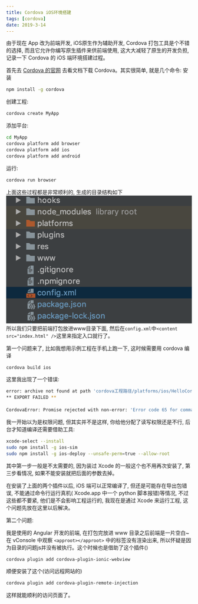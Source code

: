 ```yaml
---
title: Cordova iOS环境搭建
tags: [cordova]
date: 2019-3-14
---
```

由于现在 App 改为前端开发, iOS原生作为辅助开发, Cordova 打包工具是个不错的选择, 而且它允许你编写原生插件来供前端使用, 这大大减轻了原生的开发负担, 记录一下 Cordova 的 iOS 端环境搭建过程。
<!-- more -->
首先去 [Cordova 的官网](https://cordova.apache.org/#getstarted) 去看文档下载 Cordova。其实很简单, 就是几个命令:
安装
```bash
npm install -g cordova
```
创建工程:
```bash
cordova create MyApp
```
添加平台:
```bash
cd MyApp
cordova platform add browser
cordova platform add ios
cordova platform add android
```
运行:
```bash
cordova run browser
```
上面这些过程都是非常顺利的, 生成的目录结构如下
![](/img/cordovadir.png)
所以我们只要把前端打包放进www目录下面, 然后在`config.xml`中`<content src="index.html" />`这里来指定入口就行了。

第一个问题来了, 比如我想用示例工程在手机上跑一下, 这时候需要用 cordova 编译
```bash
cordova build ios
```
这里我出现了一个错误:
```bash
error: archive not found at path 'cordova工程路径/platforms/ios/HelloCordova.xcarchive'
** EXPORT FAILED **

CordovaError: Promise rejected with non-error: 'Error code 65 for command: xcodebuild with args: -exportArchive,-archivePath,HelloCordova.xcarchive,-exportOptionsPlist
```
我一开始以为是权限问题, 但其实并不是这样, 你给他分配了读写权限还是不行, 后台才知道编译还需要借助工具:
```bash
xcode-select --install
sudo npm install -g ios-sim
sudo npm install -g ios-deploy --unsafe-perm=true --allow-root
```
其中第一步一般是不太需要的, 因为装过 Xcode 的一般这个也不用再次安装了, 第三步看情况, 如果不能安装就把后面的参数去掉。

在安装了上面的两个插件以后, iOS 端可以正常编译了, 但还是可能存在导出包错误, 不能通过命令行运行真机( Xcode.app 中一个 python 脚本报错)等情况, 不过这些都不要紧, 他们是不会影响工程运行的, 我现在是通过 Xcode 来运行工程, 这个问题先放在这里以后解决。

第二个问题: 

我是使用的 Angular 开发的前端, 在打包完放进 www 目录之后前端是一片空白~ 在 vConsole 中观察 `<approot></approot>` 中的标签没有渲染出来, 所以怀疑是因为目录的问题js并没有被执行。这个时候也是借助了这个插件()
```bash
cordova plugin add cordova-plugin-ionic-webview
```
顺便安装了这个(访问远程网站的)
```bash
cordova plugin add cordova-plugin-remote-injection
```
这样就能顺利的访问页面了。

